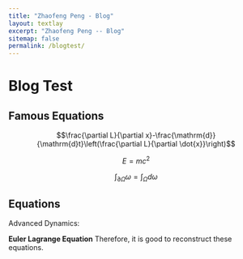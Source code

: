```yaml
---
title: "Zhaofeng Peng - Blog"
layout: textlay
excerpt: "Zhaofeng Peng -- Blog"
sitemap: false
permalink: /blogtest/
---
```


# Blog Test

## Famous Equations

$$\frac{\partial L}{\partial x}-\frac{\mathrm{d}}{\mathrm{d}t}\left(\frac{\partial L}{\partial \dot{x}}\right)$$

$$E = mc^2$$

$$\int_{\partial\Omega}\omega=\int_{\Omega}d\omega$$

## Equations

Advanced Dynamics:

**Euler Lagrange Equation** Therefore, it is good to reconstruct these equations.

